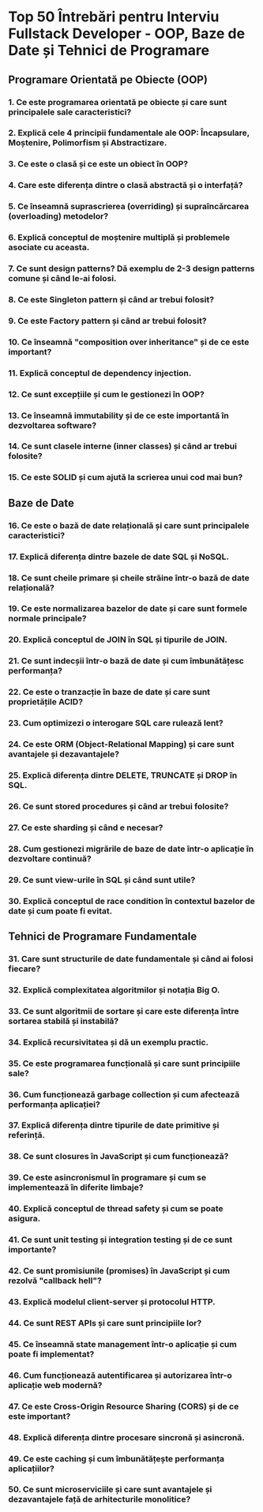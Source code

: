 # Top 50 Întrebări pentru Interviu Fullstack Developer - OOP, Baze de Date și Tehnici de Programare

## Programare Orientată pe Obiecte (OOP)

### 1. Ce este programarea orientată pe obiecte și care sunt principalele sale caracteristici?
### 2. Explică cele 4 principii fundamentale ale OOP: Încapsulare, Moștenire, Polimorfism și Abstractizare.
### 3. Ce este o clasă și ce este un obiect în OOP?
### 4. Care este diferența dintre o clasă abstractă și o interfață?
### 5. Ce înseamnă suprascrierea (overriding) și supraîncărcarea (overloading) metodelor?
### 6. Explică conceptul de moștenire multiplă și problemele asociate cu aceasta.
### 7. Ce sunt design patterns? Dă exemplu de 2-3 design patterns comune și când le-ai folosi.
### 8. Ce este Singleton pattern și când ar trebui folosit?
### 9. Ce este Factory pattern și când ar trebui folosit?
### 10. Ce înseamnă "composition over inheritance" și de ce este important?
### 11. Explică conceptul de dependency injection.
### 12. Ce sunt excepțiile și cum le gestionezi în OOP?
### 13. Ce înseamnă immutability și de ce este importantă în dezvoltarea software?
### 14. Ce sunt clasele interne (inner classes) și când ar trebui folosite?
### 15. Ce este SOLID și cum ajută la scrierea unui cod mai bun?

## Baze de Date

### 16. Ce este o bază de date relațională și care sunt principalele caracteristici?
### 17. Explică diferența dintre bazele de date SQL și NoSQL.
### 18. Ce sunt cheile primare și cheile străine într-o bază de date relațională?
### 19. Ce este normalizarea bazelor de date și care sunt formele normale principale?
### 20. Explică conceptul de JOIN în SQL și tipurile de JOIN.
### 21. Ce sunt indecșii într-o bază de date și cum îmbunătățesc performanța?
### 22. Ce este o tranzacție în baze de date și care sunt proprietățile ACID?
### 23. Cum optimizezi o interogare SQL care rulează lent?
### 24. Ce este ORM (Object-Relational Mapping) și care sunt avantajele și dezavantajele?
### 25. Explică diferența dintre DELETE, TRUNCATE și DROP în SQL.
### 26. Ce sunt stored procedures și când ar trebui folosite?
### 27. Ce este sharding și când e necesar?
### 28. Cum gestionezi migrările de baze de date într-o aplicație în dezvoltare continuă?
### 29. Ce sunt view-urile în SQL și când sunt utile?
### 30. Explică conceptul de race condition în contextul bazelor de date și cum poate fi evitat.

## Tehnici de Programare Fundamentale

### 31. Care sunt structurile de date fundamentale și când ai folosi fiecare?
### 32. Explică complexitatea algoritmilor și notația Big O.
### 33. Ce sunt algoritmii de sortare și care este diferența între sortarea stabilă și instabilă?
### 34. Explică recursivitatea și dă un exemplu practic.
### 35. Ce este programarea funcțională și care sunt principiile sale?
### 36. Cum funcționează garbage collection și cum afectează performanța aplicației?
### 37. Explică diferența dintre tipurile de date primitive și referință.
### 38. Ce sunt closures în JavaScript și cum funcționează?
### 39. Ce este asincronismul în programare și cum se implementează în diferite limbaje?
### 40. Explică conceptul de thread safety și cum se poate asigura.
### 41. Ce sunt unit testing și integration testing și de ce sunt importante?
### 42. Ce sunt promisiunile (promises) în JavaScript și cum rezolvă "callback hell"?
### 43. Explică modelul client-server și protocolul HTTP.
### 44. Ce sunt REST APIs și care sunt principiile lor?
### 45. Ce înseamnă state management într-o aplicație și cum poate fi implementat?
### 46. Cum funcționează autentificarea și autorizarea într-o aplicație web modernă?
### 47. Ce este Cross-Origin Resource Sharing (CORS) și de ce este important?
### 48. Explică diferența dintre procesare sincronă și asincronă.
### 49. Ce este caching și cum îmbunătățește performanța aplicațiilor?
### 50. Ce sunt microserviciile și care sunt avantajele și dezavantajele față de arhitecturile monolitice?
